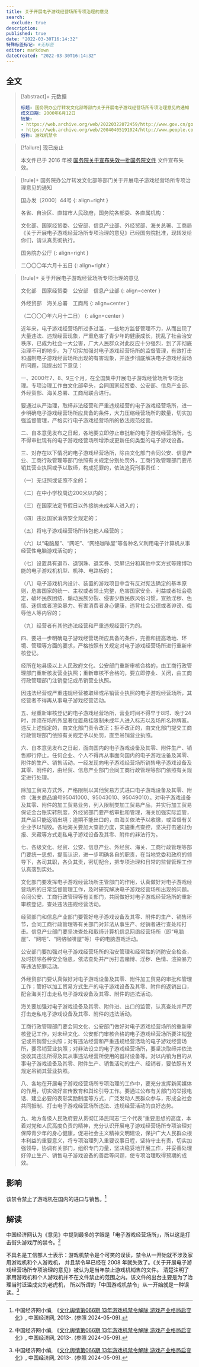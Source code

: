 ```yaml
---
title: 关于开展电子游戏经营场所专项治理的意见
search:
  exclude: true
description:
published: true
date: "2022-03-30T16:14:32"
特殊标签标记: #无标签
editor: markdown
dateCreated: "2022-03-30T16:14:32"
---
```


## 全文

> [!abstract]+ 元数据
>
> ```YAML
> 标题: 国务院办公厅转发文化部等部门关于开展电子游戏经营场所专项治理意见的通知
> 成文日期: 2000年6月12日
> 链接:
> - https://web.archive.org/web/20220322072459/http://www.gov.cn/gongbao/content/2000/content_60240.htm
> - https://web.archive.org/web/20040405191024/http://www.people.com.cn/GB/channel1/10/20000630/124651.html
> 俗称: 游戏机禁令
> ```

> [!failure] 现已废止
>
> 本文件已于 2016 年被 [国务院关于宣布失效一批国务院文件](https://zh.wikisource.org/wiki/国务院关于宣布失效一批国务院文件的决定_(2016年)) 文件宣布失效。

> [!rule]+ 国务院办公厅转发文化部等部门关于开展电子游戏经营场所专项治理意见的通知
>
> 国办发〔2000〕44号
> {: align=right }
>
> 各省、自治区、直辖市人民政府，国务院各部委、各直属机构：
>
> 文化部、国家经贸委、公安部、信息产业部、外经贸部、海关总署、工商局《关于开展电子游戏经营场所专项治理的意见》已经国务院批准，现转发给你们，请认真贯彻执行。
>
> 国务院办公厅
> {: align=right }
>
> 二〇〇〇年六月十五日
> {: align=right }

> [!rule]+ 关于开展电子游戏经营场所专项治理的意见
>
> 文化部　国家经贸委　公安部　信息产业部
> {: align=center }
>
> 外经贸部　海关总署　工商局
> {: align=center }
>
> （二〇〇〇年六月十二日）
> {: align=center }
>
> 近年来，电子游戏经营场所过多过滥，一些地方监督管理不力，从而出现了大量违法、违规经营现象，严重危害了青少年的健康成长，扰乱了社会治安秩序，已成为社会一大公害，广大人民群众对此反应十分强烈，到了非彻底治理不可的地步。为了切实加强对电子游戏经营场所的监督管理，有效打击和遏制电子游戏经营场所出现的有害现象，并逐步彻底解决电子游戏经营场所问题，现提出如下意见：
>
> 一、2000年7、8、9三个月，在全国集中开展电子游戏经营场所专项治理。专项治理工作由文化部牵头，会同国家经贸委、公安部、信息产业部、外经贸部、海关总署、工商局联合进行。
>
> 要通过从严治理，取缔非法经营和严重违规经营的电子游戏经营场所，进一步明确电子游戏经营场所应具备的条件，大力压缩经营场所的数量，切实加强监督管理，严格实行电子游戏经营场所的依法规范经营。
>
> 二、自本意见发布之日起，各地要立即停止审批新的电子游戏经营场所，也不得审批现有的电子游戏经营场所增添或更新任何类型的电子游戏设备。
>
> 三、对存在以下情况的电子游戏经营场所，除由文化部门会同公安、信息产业、工商行政管理等部门依照有关规定分别处罚外，工商行政管理部门要吊销其营业执照或予以取缔，构成犯罪的，依法追究刑事责任：
>
> （一）无证照或证照不全的；
>
> （二）在中小学校周边200米以内的；
>
> （三）在国家法定节假日以外接纳未成年人进入的；
>
> （四）违反国家消防安全规定的；
>
> （五）将电子游戏经营场所转包他人经营的；
>
> （六）以“电脑屋”、“网吧”、“网络咖啡屋”等各种名义利用电子计算机从事经营性电脑游戏活动的；
>
> （七）设置具有退币、退钢珠、退奖券、荧屏记分和其他中奖方式等赌博功能的电子游戏机机型、机种、电路板的；
>
> （八）电子游戏机内设计、装置的游戏项目中含有反对宪法确定的基本原则，危害国家的统一、主权或者领土完整，危害国家安全、利益或者社会稳定，破坏民族团结、煽动民族分裂、侵害少数民族风俗习惯，宣扬淫秽、色情、迷信或者渲染暴力、有害消费者身心健康，违背社会公德或者诽谤、侮辱他人等内容的；
>
> （九）经营者有其他违法经营和严重违规经营行为的。
>
> 四、要进一步明确电子游戏经营场所应具备的条件，完善和提高场地、环境、管理等方面的要求，严格按照有关规定对电子游戏经营场所进行重新审核登记。
>
> 经所在地县级以上人民政府文化、公安部门重新审核合格的，由工商行政管理部门重新核发营业执照；重新审核不合格的，要立即停业、关闭，由工商行政管理部门注销登记或吊销营业执照。
>
> 因违法经营或严重违规经营被取缔或吊销营业执照的电子游戏经营场所，其经营者不得再从事电子游戏经营活动。
>
> 五、经重新审核登记的电子游戏经营场所，营业时间不得早于8时、晚于24时，并须在场所外显著位置悬挂限制未成年人进入标志以及场所名称牌匾。违反上述规定的，由文化部门责令改正；拒不改正的，由文化部门提交工商行政管理部门依照有关规定予以处罚，直至吊销营业执照。
>
> 六、自本意见发布之日起，面向国内的电子游戏设备及其零、附件生产、销售即行停止。任何企业、个人不得再从事面向国内的电子游戏设备及其零、附件的生产、销售活动。一经发现向电子游戏经营场所销售电子游戏设备及其零、附件的，由经贸、信息产业部门会同工商行政管理等部门依照有关规定进行处理。
>
> 除加工贸易方式外，严格限制以其他贸易方式进口电子游戏设备及其零、附件（海关商品编号95041000、95043010、95049010）。对电子游戏设备及其零、附件的加工贸易业务，列入限制类加工贸易产品，并实行加工贸易保证金台账实转制度，外经贸部门要严格审批和管理，海关加强实际监管，其产品只能返销出境；逾期不能出口的，由海关依法予以收缴，或监督有关企业予以销毁。各地海关要加大查验力度，实施重点查控，坚决打击通过伪报、夹藏等方式走私电子游戏设备及其零、附件的非法行为。
>
> 七、各级文化、经贸、公安、信息产业、外经贸、海关、工商行政管理等部门要统一思想，提高认识，进一步明确各自的职责，在当地党委和政府的领导下，各司其职，各负其责，密切配合，把专项治理和日常的监督管理工作认真落到实处。
>
> 文化部门要发挥电子游戏经营场所主管部门的作用，认真做好对电子游戏经营场所的日常监督管理工作，及时研究解决电子游戏经营场所出现的问题。会同公安、工商行政管理等有关部门，共同做好对电子游戏经营场所的重新审核登记，查处违法违规经营活动。
>
> 经贸部门和信息产业部门要管好电子游戏设备及其零、附件的生产、销售环节，会同工商行政管理等有关部门对非法从事生产、经销者进行查处和打击。信息产业部门要坚决查处和取缔计算机信息网络经营场所（即“电脑屋”、“网吧”、“网络咖啡屋”等）中的电脑游戏活动。
>
> 公安部门要加强对电子游戏经营场所的治安管理和经常性的消防安全检查，及时排除各种安全隐患，依法查处并严厉打击赌博、淫秽、色情、渲染暴力等违法犯罪活动。
>
> 外经贸部门要认真做好对电子游戏设备及其零、附件加工贸易的审批和管理工作；管好以加工贸易方式生产的电子游戏设备及其零、附件的返销出口，配合海关打击走私电子游戏设备及其零、附件的违法活动。
>
> 海关要加强对电子游戏设备及其零、附件进、出口的监管，认真查处并严厉打击走私电子游戏设备及其零、附件的违法活动。
>
> 工商行政管理部门要会同文化、公安部门做好对电子游戏经营场所的重新审核登记工作，对未经文化、公安部门审核合格的电子游戏经营场所要注销登记或吊销营业执照；对有违法经营和严重违规经营活动的电子游戏经营场所，要吊销营业执照；对非法设立的电子游戏经营场所，要坚决取缔并依法没收其违法所得及其从事违法经营所使用的器材设备等。对以内销为目的从事电子游戏设备及其零、附件生产、销售活动的生产、经销者，要依照有关规定吊销其营业执照。
>
> 八、各地在开展电子游戏经营场所专项治理的工作中，要充分发挥新闻媒体的作用，切实做好宣传教育和舆论引导工作。要通过公布有关部门的举报电话、建立必要的表彰奖励制度等方式，广泛发动人民群众参与，形成全社会共同抵制、打击电子游戏经营场所违法、违规经营活动的良好态势。
>
> 九、地方各级人民政府要从贯彻江泽民同志“三个代表”重要思想的高度，本着对党和人民高度负责的精神，充分认识开展电子游戏经营场所专项治理对保障青少年的身心健康，促进社会主义精神文明建设，保护广大人民群众根本利益的重要意义，将专项治理列入重要议事日程，坚持守土有责，切实加强领导，协调有关部门，组织专门力量，坚决稳妥地开展工作，并妥善处理好停止生产、销售电子游戏设备的善后等问题，使专项治理取得预期的成效。

## 影响

该禁令禁止了游戏机在国内的进口与销售。[^yq066]

[^yq066]: 中国经济网小编, 《[文化舆情第066期 13年游戏机禁令解除 游戏产业格局启变化](https://web.archive.org/web/20150327051116/http://www.ce.cn/culture/whyq/yq066/index.shtml)》, 中国经济网, 2013-. (参照 2024-05-09).

## 解读

中国经济网认为《意见》中提到最多的字眼是「电子游戏经营场所」，所以这是打击街头游戏厅的禁令。[^yq066]

不具名是工信部人士表示：游戏机禁令是个可笑的误读，禁令从一开始就不涉及家用游戏机和个人游戏机，
并且禁令早已经在 2008 年就失效了。《关于开展电子游戏经营场所专项治理的意见》被认为是当年禁止游戏机销售的文件。
清楚注明了家用游戏机和个人游戏机并不在文件禁止的范围之内。该文件的出台主要是为了治理当时泛滥成灾的老虎机，
所以所谓的「中国游戏机禁令」从一开始就是一种误读。[^yq066]
